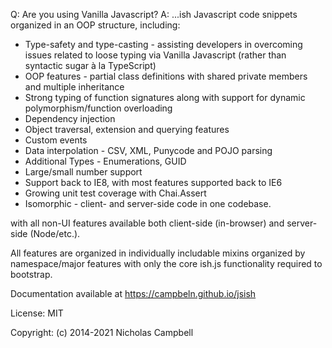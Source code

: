 Q: Are you using Vanilla Javascript?
A: ...ish
Javascript code snippets organized in an OOP structure, including:

* Type-safety and type-casting - assisting developers in overcoming issues related to loose typing via Vanilla Javascript (rather than syntactic sugar à la TypeScript)
* OOP features - partial class definitions with shared private members and multiple inheritance
* Strong typing of function signatures along with support for dynamic polymorphism/function overloading
* Dependency injection
* Object traversal, extension and querying features
* Custom events
* Data interpolation - CSV, XML, Punycode and POJO parsing
* Additional Types - Enumerations, GUID
* Large/small number support
* Support back to IE8, with most features supported back to IE6
* Growing unit test coverage with Chai.Assert
* Isomorphic - client- and server-side code in one codebase.

with all non-UI features available both client-side (in-browser) and server-side (Node/etc.).

All features are organized in individually includable mixins organized by namespace/major features with only the core ish.js functionality required to bootstrap.


Documentation available at https://campbeln.github.io/jsish

License: MIT

Copyright: (c) 2014-2021 Nicholas Campbell
